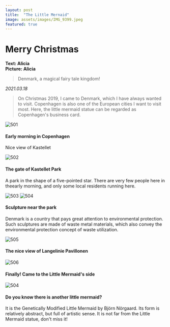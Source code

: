```yaml
---
layout: post
title:  "The Little Mernaid"
image: assets/images/IMG_9399.jpeg
featured: true
---
```


# Merry Christmas
**Text: Alicia**  
**Picture: Alicia**  

> Denmark, a magical fairy tale kingdom!

_2021.03.18_
> On Christmas 2019, I came to Denmark, which I have always wanted to visit.
Copenhagen is also one of the European cities I want to visit most. Here, the little mermaid statue can be regarded as Copenhagen's business card.

![501](../assets/images/IMG_9364.jpeg)

#### Early morning in Copenhagen
Nice view of Kastellet

![502](../assets/images/IMG_9365.jpeg)

#### The gate of Kastellet Park
A park in the shape of a five-pointed star. There are very few people here in theearly morning, and only some local residents running here.

![503](../assets/images/IMG_9386.jpeg)
![504](../assets/images/IMG_9387.jpeg)

#### Sculpture near the park
Denmark is a country that pays great attention to environmental protection. Such sculptures are made of waste metal materials, which also convey the environmental protection concept of waste utilization.

![505](../assets/images/IMG_9388.jpeg)

#### The nice view of Langelinie Pavillonen

![506](../assets/images/IMG_9401.jpeg)

#### Finally! Came to the Little Mermaid's side

![504](../assets/images/IMG_9408.jpeg)

#### Do you know there is another little mermaid?
It is the Genetically Modified Little Mermaid by Björn Nörgaard. Its form is relatively abstract, but full of artistic sense. It is not far from the Little Mermaid statue, don't miss it!










